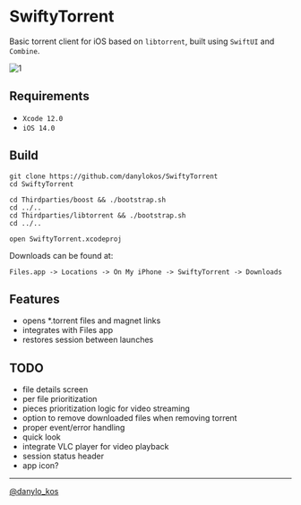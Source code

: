 
# SwiftyTorrent

Basic torrent client for iOS based on `libtorrent`, built using `SwiftUI` and `Combine`.

![1](Screenshots/1.png)

## Requirements

- `Xcode 12.0`
- `iOS 14.0`

## Build

    git clone https://github.com/danylokos/SwiftyTorrent
    cd SwiftyTorrent

    cd Thirdparties/boost && ./bootstrap.sh
    cd ../..
    cd Thirdparties/libtorrent && ./bootstrap.sh
    cd ../..
    
    open SwiftyTorrent.xcodeproj

Downloads can be found at:

    Files.app -> Locations -> On My iPhone -> SwiftyTorrent -> Downloads

## Features

- opens *.torrent files and magnet links
- integrates with Files app
- restores session between launches

## TODO

- file details screen
- per file prioritization
- pieces prioritization logic for video streaming
- option to remove downloaded files when removing torrent
- proper event/error handling
- quick look
- integrate VLC player for video playback
- session status header
- app icon?

___
[@danylo_kos](https://twitter.com/danylo_kos)
